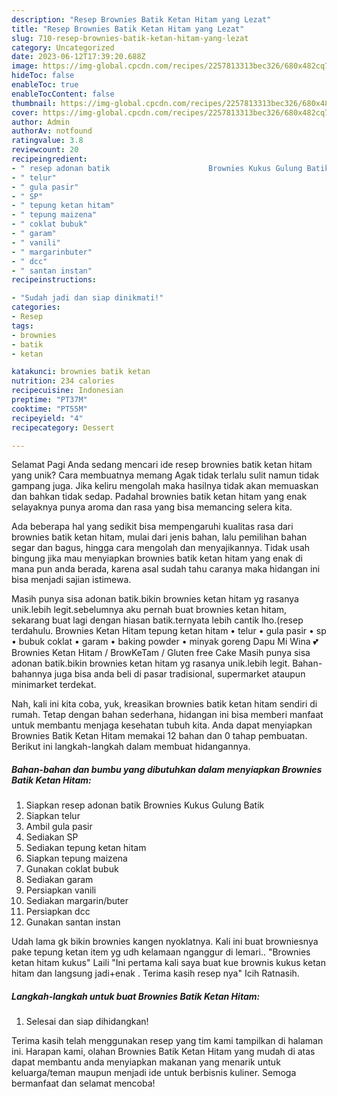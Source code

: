 ```yaml
---
description: "Resep Brownies Batik Ketan Hitam yang Lezat"
title: "Resep Brownies Batik Ketan Hitam yang Lezat"
slug: 710-resep-brownies-batik-ketan-hitam-yang-lezat
category: Uncategorized
date: 2023-06-12T17:39:20.688Z
image: https://img-global.cpcdn.com/recipes/2257813313bec326/680x482cq70/brownies-batik-ketan-hitam-foto-resep-utama.jpg
hideToc: false
enableToc: true
enableTocContent: false
thumbnail: https://img-global.cpcdn.com/recipes/2257813313bec326/680x482cq70/brownies-batik-ketan-hitam-foto-resep-utama.jpg
cover: https://img-global.cpcdn.com/recipes/2257813313bec326/680x482cq70/brownies-batik-ketan-hitam-foto-resep-utama.jpg
author: Admin
authorAv: notfound
ratingvalue: 3.8
reviewcount: 20
recipeingredient:
- " resep adonan batik                      Brownies Kukus Gulung Batik"
- " telur"
- " gula pasir"
- " SP"
- " tepung ketan hitam"
- " tepung maizena"
- " coklat bubuk"
- " garam"
- " vanili"
- " margarinbuter"
- " dcc"
- " santan instan"
recipeinstructions:

- "Sudah jadi dan siap dinikmati!"
categories:
- Resep
tags:
- brownies
- batik
- ketan

katakunci: brownies batik ketan 
nutrition: 234 calories
recipecuisine: Indonesian
preptime: "PT37M"
cooktime: "PT55M"
recipeyield: "4"
recipecategory: Dessert

---
```



Selamat Pagi Anda sedang mencari ide resep brownies batik ketan hitam yang unik? Cara membuatnya memang Agak tidak terlalu sulit namun tidak gampang juga. Jika keliru mengolah maka hasilnya tidak akan memuaskan dan bahkan tidak sedap. Padahal brownies batik ketan hitam yang enak selayaknya punya aroma dan rasa yang bisa memancing selera kita.


Ada beberapa hal yang sedikit bisa mempengaruhi kualitas rasa dari brownies batik ketan hitam, mulai dari jenis bahan, lalu pemilihan bahan segar dan bagus, hingga cara mengolah dan menyajikannya. Tidak usah bingung jika mau menyiapkan brownies batik ketan hitam yang enak di mana pun anda berada, karena asal sudah tahu caranya maka hidangan ini bisa menjadi sajian istimewa.

Masih punya sisa adonan batik.bikin brownies ketan hitam yg rasanya unik.lebih legit.sebelumnya aku pernah buat brownies ketan hitam, sekarang buat lagi dengan hiasan batik.ternyata lebih cantik lho.(resep terdahulu. Brownies Ketan Hitam tepung ketan hitam • telur • gula pasir • sp • bubuk coklat • garam • baking powder • minyak goreng Dapu Mi Wina 💕 Brownies Ketan Hitam / BrowKeTam / Gluten free Cake Masih punya sisa adonan batik.bikin brownies ketan hitam yg rasanya unik.lebih legit. Bahan-bahannya juga bisa anda beli di pasar tradisional, supermarket ataupun minimarket terdekat.


Nah, kali ini kita coba, yuk, kreasikan brownies batik ketan hitam sendiri di rumah. Tetap dengan bahan sederhana, hidangan ini bisa memberi manfaat untuk membantu menjaga kesehatan tubuh kita. Anda dapat menyiapkan Brownies Batik Ketan Hitam memakai 12 bahan dan 0 tahap pembuatan. Berikut ini langkah-langkah dalam membuat hidangannya.

<!--inarticleads1-->

##### Bahan-bahan dan bumbu yang dibutuhkan dalam menyiapkan Brownies Batik Ketan Hitam:

1. Siapkan  resep adonan batik                      Brownies Kukus Gulung Batik
1. Siapkan  telur
1. Ambil  gula pasir
1. Sediakan  SP
1. Sediakan  tepung ketan hitam
1. Siapkan  tepung maizena
1. Gunakan  coklat bubuk
1. Sediakan  garam
1. Persiapkan  vanili
1. Sediakan  margarin/buter
1. Persiapkan  dcc
1. Gunakan  santan instan


Udah lama gk bikin brownies kangen nyoklatnya. Kali ini buat browniesnya pake tepung ketan item yg udh kelamaan nganggur di lemari.. &#34;Brownies ketan hitam kukus&#34; Laili &#34;Ini pertama kali saya buat kue brownis kukus ketan hitam dan langsung jadi+enak . Terima kasih resep nya&#34; Icih Ratnasih. 

<!--inarticleads2-->

##### Langkah-langkah untuk buat Brownies Batik Ketan Hitam:


1. Selesai dan siap dihidangkan!



Terima kasih telah menggunakan resep yang tim kami tampilkan di halaman ini. Harapan kami, olahan Brownies Batik Ketan Hitam yang mudah di atas dapat membantu anda menyiapkan makanan yang menarik untuk keluarga/teman maupun menjadi ide untuk berbisnis kuliner. Semoga bermanfaat dan selamat mencoba!
